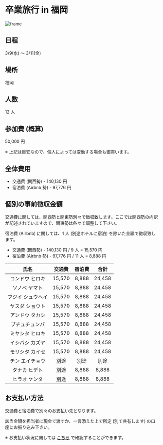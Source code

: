 # 卒業旅行 in 福岡

![frame](https://user-images.githubusercontent.com/50824354/152631783-40672f1f-907b-48b6-9dc1-90bbd455990b.png)

## 日程

3/9(水) 〜 3/11(金)

## 場所

福岡

## 人数

12 人

## 参加費 (概算)

50,000 円

※ 上記は目安なので、個人によっては変動する場合も御座います。

## 全体費用

- 交通費 (関西勢) - 140,130 円
- 宿泊費 (Airbnb 勢) - 97,776 円

## 個別の事前徴収金額

交通費に関しては、関西勢と関東勢別々で徴収致します。ここでは関西勢の内訳が記述されていますので、関東勢は各々で調整して下さい。

宿泊費 (Airbnb) に関しては、1 人 (別途ホテルに宿泊) を除いた金額で徴収致します。

- 交通費 (関西勢) - 140,130 円 / 9 人 = 15,570 円
- 宿泊費 (Airbnb 勢) - 97,776 円 / 11 人 = 8,888 円

|       氏名        | 交通費 | 宿泊費 |  合計  |
| :---------------: | :----: | :----: | :----: |
|  コンドウ ヒロキ  | 15,570 | 8,888  | 24,458 |
|   ソノベ ヤマト   | 15,570 | 8,888  | 24,458 |
| フジイ シュウヘイ | 15,570 | 8,888  | 24,458 |
|  ヤスダ ショウト  | 15,570 | 8,888  | 24,458 |
|  アンドウ タカシ  | 15,570 | 8,888  | 24,458 |
|  ブチュチュンパ   | 15,570 | 8,888  | 24,458 |
|  ミヤシタ ヒロキ  | 15,570 | 8,888  | 24,458 |
|  イシバシ カズヤ  | 15,570 | 8,888  | 24,458 |
|  モリシタ カイセ  | 15,570 | 8,888  | 24,458 |
|  チン エイチョウ  |  別途  |  別途  |  別途  |
|   タナカ ヒデト   |  別途  | 8,888  | 8,888  |
|   ヒラオ ケンタ   |  別途  | 8,888  | 8,888  |

## お支払い方法

交通費と宿泊費で別々のお支払い先となります。

該当金額を担当者に現金で渡すか、一言添えた上で所定 (別で共有します) の口座にお振り込み下さい。

※ お支払い状況に関しては [こちら](https://github.com/hirokikondo86/fukuoka-trip/issues) で確認することができます。
